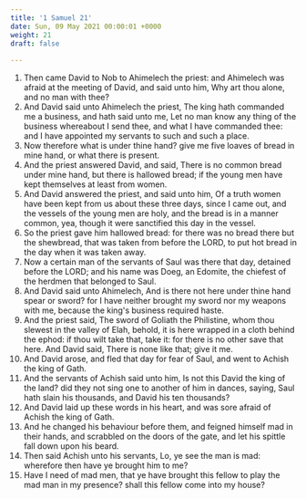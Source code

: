 ```yaml
---
title: '1 Samuel 21'
date: Sun, 09 May 2021 00:00:01 +0000
weight: 21
draft: false
  
---
```


1. Then came David to Nob to Ahimelech the priest: and Ahimelech was afraid at the meeting of David, and said unto him, Why art thou alone, and no man with thee?
2. And David said unto Ahimelech the priest, The king hath commanded me a business, and hath said unto me, Let no man know any thing of the business whereabout I send thee, and what I have commanded thee: and I have appointed my servants to such and such a place.
3. Now therefore what is under thine hand? give me five loaves of bread in mine hand, or what there is present.
4. And the priest answered David, and said, There is no common bread under mine hand, but there is hallowed bread; if the young men have kept themselves at least from women.
5. And David answered the priest, and said unto him, Of a truth women have been kept from us about these three days, since I came out, and the vessels of the young men are holy, and the bread is in a manner common, yea, though it were sanctified this day in the vessel.
6. So the priest gave him hallowed bread: for there was no bread there but the shewbread, that was taken from before the LORD, to put hot bread in the day when it was taken away.
7. Now a certain man of the servants of Saul was there that day, detained before the LORD; and his name was Doeg, an Edomite, the chiefest of the herdmen that belonged to Saul.
8. And David said unto Ahimelech, And is there not here under thine hand spear or sword? for I have neither brought my sword nor my weapons with me, because the king's business required haste.
9. And the priest said, The sword of Goliath the Philistine, whom thou slewest in the valley of Elah, behold, it is here wrapped in a cloth behind the ephod: if thou wilt take that, take it: for there is no other save that here. And David said, There is none like that; give it me.
10. And David arose, and fled that day for fear of Saul, and went to Achish the king of Gath.
11. And the servants of Achish said unto him, Is not this David the king of the land? did they not sing one to another of him in dances, saying, Saul hath slain his thousands, and David his ten thousands?
12. And David laid up these words in his heart, and was sore afraid of Achish the king of Gath.
13. And he changed his behaviour before them, and feigned himself mad in their hands, and scrabbled on the doors of the gate, and let his spittle fall down upon his beard.
14. Then said Achish unto his servants, Lo, ye see the man is mad: wherefore then have ye brought him to me?
15. Have I need of mad men, that ye have brought this fellow to play the mad man in my presence? shall this fellow come into my house?
